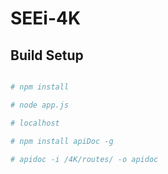 # SEEi-4K

## Build Setup

``` bash

# npm install

# node app.js

# localhost

# npm install apiDoc -g

# apidoc -i /4K/routes/ -o apidoc